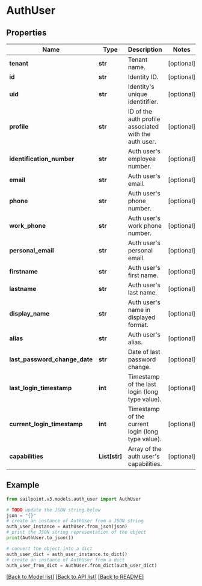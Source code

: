 # AuthUser


## Properties

Name | Type | Description | Notes
------------ | ------------- | ------------- | -------------
**tenant** | **str** | Tenant name. | [optional] 
**id** | **str** | Identity ID. | [optional] 
**uid** | **str** | Identity&#39;s unique identitifier. | [optional] 
**profile** | **str** | ID of the auth profile associated with the auth user. | [optional] 
**identification_number** | **str** | Auth user&#39;s employee number. | [optional] 
**email** | **str** | Auth user&#39;s email. | [optional] 
**phone** | **str** | Auth user&#39;s phone number. | [optional] 
**work_phone** | **str** | Auth user&#39;s work phone number. | [optional] 
**personal_email** | **str** | Auth user&#39;s personal email. | [optional] 
**firstname** | **str** | Auth user&#39;s first name. | [optional] 
**lastname** | **str** | Auth user&#39;s last name. | [optional] 
**display_name** | **str** | Auth user&#39;s name in displayed format. | [optional] 
**alias** | **str** | Auth user&#39;s alias. | [optional] 
**last_password_change_date** | **str** | Date of last password change. | [optional] 
**last_login_timestamp** | **int** | Timestamp of the last login (long type value). | [optional] 
**current_login_timestamp** | **int** | Timestamp of the current login (long type value). | [optional] 
**capabilities** | **List[str]** | Array of the auth user&#39;s capabilities. | [optional] 

## Example

```python
from sailpoint.v3.models.auth_user import AuthUser

# TODO update the JSON string below
json = "{}"
# create an instance of AuthUser from a JSON string
auth_user_instance = AuthUser.from_json(json)
# print the JSON string representation of the object
print(AuthUser.to_json())

# convert the object into a dict
auth_user_dict = auth_user_instance.to_dict()
# create an instance of AuthUser from a dict
auth_user_from_dict = AuthUser.from_dict(auth_user_dict)
```
[[Back to Model list]](../README.md#documentation-for-models) [[Back to API list]](../README.md#documentation-for-api-endpoints) [[Back to README]](../README.md)


